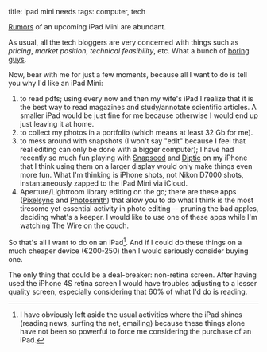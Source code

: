 title: ipad mini needs
tags: computer, tech


[Rumors](http://online.wsj.com/article/BT-CO-20120704-703673.html) of an upcoming iPad Mini are abundant.

As usual, all the tech bloggers are very concerned with things such as *pricing*, *market position*, *technical feasibility*, etc. What a bunch of [boring](http://www.harbinger.me/posts/57) [guys](http://daringfireball.net/2012/07/this_ipad_mini_thing).

Now, bear with me for just a few moments, because all I want to do is tell you why I'd like an iPad Mini:

1. to read pdfs; using every now and then my wife's iPad I realize that it is the best way to read magazines and study/annotate scientific articles. A smaller iPad would be just fine for me because otherwise I would end up just leaving it at home.
2.  to collect my photos in a portfolio (which means at least 32 Gb for me).
3. to mess around with snapshots (I won't say "edit" because I feel that real editing can only be done with a bigger computer); I have had recently so much fun playing with [Snapseed](http://www.snapseed.com/) and [Diptic](http://dipticapp.com/) on my iPhone that I think using them on a larger display would only make things even more fun. What I'm thinking is iPhone shots, not Nikon D7000 shots, instantaneously zapped to the iPad Mini via iCloud.
4. Aperture/Lightroom library editing on the go; there are these apps ([Pixelsync](http://www.pixelsyncapp.com/) and [Photosmith](http://www.photosmithapp.com/)) that allow you to do what I think is the most tiresome yet essential activity in photo editing -- pruning the bad apples, deciding what's a keeper. I would like to use one of these apps while I'm watching The Wire on the couch.

So that's all I want to do on an iPad[^1]. And if I could do these things on a much cheaper device (€200-250) then I would seriously consider buying one.

The only thing that could be a deal-breaker: non-retina screen. After having used the iPhone 4S retina screen I would have troubles adjusting to a lesser quality screen, especially considering that 60% of what I'd do is reading.


[^1]: I have obviously left aside the usual activities where the iPad shines (reading news, surfing the net, emailing) because these things alone have not been so powerful to force me considering the purchase of an iPad.
